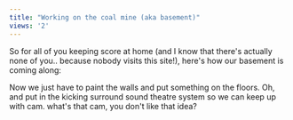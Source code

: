 ```yaml
---
title: "Working on the coal mine (aka basement)"
views: '2'
---
```

<p>So for all of you keeping score at home (and I know that there's actually none of you.. because nobody visits this site!), here's how our basement is coming along:</p>
<p>Now we just have to paint the walls and put something on the floors. Oh, and put in the kicking surround sound theatre system so we can keep up with cam. what's that cam, you don't like that idea?</p>
